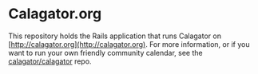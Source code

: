 # Calagator.org

This repository holds the Rails application that runs Calagator on [http://calagator.org](http://calagator.org).
For more information, or if you want to run your own friendly community calendar, see the [calagator/calagator](https://github.com/calagator/calagator) repo.